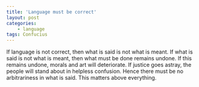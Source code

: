 ```yaml
---
title: 'Language must be correct'
layout: post
categories:
    - language
tags: Confucius
---
```


If language is not correct, then what is said is not what is meant. If what is said is not what is meant, then what must be done remains undone. If this remains undone, morals and art will deteriorate. If justice goes astray, the people will stand about in helpless confusion. Hence there must be no arbitrariness in what is said. This matters above everything.